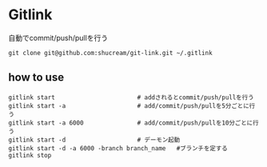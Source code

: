 # Gitlink
自動でcommit/push/pullを行う

```
git clone git@github.com:shucream/git-link.git ~/.gitlink

```

## how to use

```
gitlink start                       # addされるとcommit/push/pullを行う
gitlink start -a                    # add/commit/push/pullを5分ごとに行う
gitlink start -a 6000               # add/commit/push/pullを10分ごとに行う
gitlink start -d                    # デーモン起動
gitlink start -d -a 6000 -branch branch_name   #ブランチを定する
gitlink stop
```
